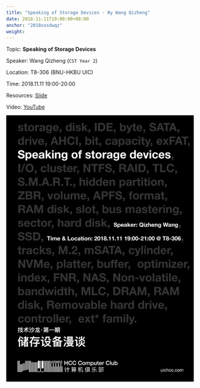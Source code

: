 ```yaml
---
title: "Speaking of Storage Devices - By Wang Qizheng"
date: 2018-11-11T19:00:00+08:00
anchor: "2018sosdwqz"
weight: 
---
```

Topic: **Speaking of Storage Devices**

Speaker: Wang Qizheng (`CST Year 2`)

Location: T8-306 (BNU-HKBU UIC)

Time: 2018.11.11 19:00-20:00

Resources: [Slide](https://github.com/UICHCC/HCC-Lectures/blob/master/Speaking-of-Storage-Devices/Speaking%20of%20Storage%20device.pptx?raw=true)

Video: [YouTube](https://www.youtube.com/watch?v=epNSyRoMfsM&t)

![Poster](images/1111_qzw_sosd_post.jpg)
